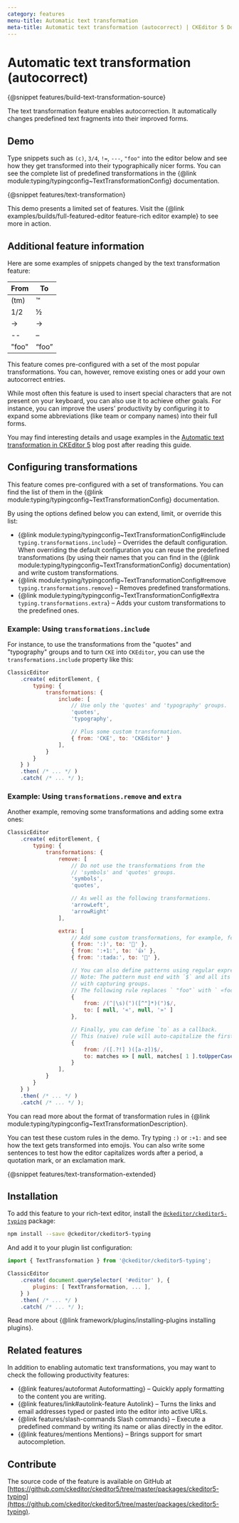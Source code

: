 ```yaml
---
category: features
menu-title: Automatic text transformation
meta-title: Automatic text transformation (autocorrect) | CKEditor 5 Documentation
---
```


# Automatic text transformation (autocorrect)

{@snippet features/build-text-transformation-source}

The text transformation feature enables autocorrection. It automatically changes predefined text fragments into their improved forms.

## Demo

Type snippets such as `(c)`, `3/4`, `!=`, `---`, `"foo"` into the editor below and see how they get transformed into their typographically nicer forms. You can see the complete list of predefined transformations in the {@link module:typing/typingconfig~TextTransformationConfig} documentation.

{@snippet features/text-transformation}

<info-box info>
	This demo presents a limited set of features. Visit the {@link examples/builds/full-featured-editor feature-rich editor example} to see more in action.
</info-box>

## Additional feature information

Here are some examples of snippets changed by the text transformation feature:

<!-- vale off -->
<table style="width: unset">
	<thead>
		<tr>
		<th>From</th>
		<th>To</th>
		</tr>
	</thead>
	<tbody>
		<tr>
			<td>(tm)</td>
			<td>™</td>
		</tr>
		<tr>
			<td>1/2</td>
			<td>½</td>
		</tr>
		<tr>
			<td>-&gt;</td>
			<td>→</td>
		</tr>
		<tr>
			<td>--</td>
			<td>–</td>
		</tr>
		<tr>
			<td>"foo"</td>
			<td>“foo”</td>
		</tr>
	</tbody>
</table>
<!-- vale on -->

This feature comes pre-configured with a set of the most popular transformations. You can, however, remove existing ones or add your own autocorrect entries.

While most often this feature is used to insert special characters that are not present on your keyboard, you can also use it to achieve other goals. For instance, you can improve the users' productivity by configuring it to expand some abbreviations (like team or company names) into their full forms.

You may find interesting details and usage examples in the [Automatic text transformation in CKEditor&nbsp;5](https://ckeditor.com/blog/feature-of-the-month-automatic-text-transformation-in-ckeditor-5/) blog post after reading this guide.

## Configuring transformations

This feature comes pre-configured with a set of transformations. You can find the list of them in the {@link module:typing/typingconfig~TextTransformationConfig} documentation.

By using the options defined below you can extend, limit, or override this list:

* {@link module:typing/typingconfig~TextTransformationConfig#include `typing.transformations.include`} &ndash; Overrides the default configuration. When overriding the default configuration you can reuse the predefined transformations (by using their names that you can find in the {@link module:typing/typingconfig~TextTransformationConfig} documentation) and write custom transformations.
* {@link module:typing/typingconfig~TextTransformationConfig#remove `typing.transformations.remove`} &ndash; Removes predefined transformations.
* {@link module:typing/typingconfig~TextTransformationConfig#extra `typing.transformations.extra`} &ndash; Adds your custom transformations to the predefined ones.

### Example: Using `transformations.include`

For instance, to use the transformations from the "quotes" and "typography" groups and to turn `CKE` into `CKEditor`, you can use the `transformations.include` property like this:

```js
ClassicEditor
	.create( editorElement, {
		typing: {
			transformations: {
				include: [
					// Use only the 'quotes' and 'typography' groups.
					'quotes',
					'typography',

					// Plus some custom transformation.
					{ from: 'CKE', to: 'CKEditor' }
				],
			}
		}
	} )
	.then( /* ... */ )
	.catch( /* ... */ );
```

### Example: Using `transformations.remove` and `extra`

Another example, removing some transformations and adding some extra ones:

```js
ClassicEditor
	.create( editorElement, {
		typing: {
			transformations: {
				remove: [
					// Do not use the transformations from the
					// 'symbols' and 'quotes' groups.
					'symbols',
					'quotes',

					// As well as the following transformations.
					'arrowLeft',
					'arrowRight'
				],

				extra: [
					// Add some custom transformations, for example, for emojis.
					{ from: ':)', to: '🙂' },
					{ from: ':+1:', to: '👍' },
					{ from: ':tada:', to: '🎉' },

					// You can also define patterns using regular expressions.
					// Note: The pattern must end with `$` and all its fragments must be wrapped
					// with capturing groups.
					// The following rule replaces ` "foo"` with ` «foo»`.
					{
						from: /(^|\s)(")([^"]*)(")$/,
						to: [ null, '«', null, '»' ]
					},

					// Finally, you can define `to` as a callback.
					// This (naive) rule will auto-capitalize the first word after a period, question mark, or an exclamation mark.
					{
						from: /([.?!] )([a-z])$/,
						to: matches => [ null, matches[ 1 ].toUpperCase() ]
					}
				],
			}
		}
	} )
	.then( /* ... */ )
	.catch( /* ... */ );
```

You can read more about the format of transformation rules in {@link module:typing/typingconfig~TextTransformationDescription}.

You can test these custom rules in the demo. Try typing `:)` or `:+1:` and see how the text gets transformed into emojis. You can also write some sentences to test how the editor capitalizes words after a period, a quotation mark, or an exclamation mark.

{@snippet features/text-transformation-extended}

## Installation

To add this feature to your rich-text editor, install the [`@ckeditor/ckeditor5-typing`](https://www.npmjs.com/package/@ckeditor/ckeditor5-typing) package:

```bash
npm install --save @ckeditor/ckeditor5-typing
```

And add it to your plugin list configuration:

```js
import { TextTransformation } from '@ckeditor/ckeditor5-typing';

ClassicEditor
	.create( document.querySelector( '#editor' ), {
		plugins: [ TextTransformation, ... ],
	} )
	.then( /* ... */ )
	.catch( /* ... */ );
```

<info-box info>
	Read more about {@link framework/plugins/installing-plugins installing plugins}.
</info-box>

## Related features

In addition to enabling automatic text transformations, you may want to check the following productivity features:

* {@link features/autoformat Autoformatting} &ndash; Quickly apply formatting to the content you are writing.
* {@link features/link#autolink-feature Autolink} &ndash; Turns the links and email addresses typed or pasted into the editor into active URLs.
* {@link features/slash-commands Slash commands} &ndash; Execute a predefined command by writing its name or alias directly in the editor.
* {@link features/mentions Mentions} &ndash; Brings support for smart autocompletion.

## Contribute

The source code of the feature is available on GitHub at [https://github.com/ckeditor/ckeditor5/tree/master/packages/ckeditor5-typing](https://github.com/ckeditor/ckeditor5/tree/master/packages/ckeditor5-typing).
